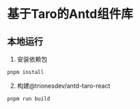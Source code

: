 # 基于Taro的Antd组件库

## 本地运行
1. 安装依赖包
```
pnpm install 
```
2. 构建@trionesdev/antd-taro-react
```shell
pnpm run build
```
